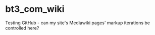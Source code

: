 bt3_com_wiki
============

Testing GitHub - can my site's Mediawiki pages' markup iterations be controlled here?
